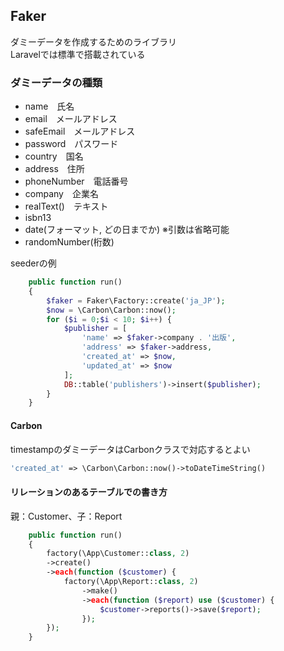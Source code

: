 ## Faker

ダミーデータを作成するためのライブラリ  
Laravelでは標準で搭載されている

### ダミーデータの種類
- name　氏名
- email　メールアドレス
- safeEmail　メールアドレス
- password　パスワード
- country　国名
- address　住所
- phoneNumber　電話番号
- company　企業名
- realText()　テキスト
- isbn13
- date(フォーマット, どの日までか) ※引数は省略可能
- randomNumber(桁数)

seederの例
```php
    public function run()
    {
        $faker = Faker\Factory::create('ja_JP');
        $now = \Carbon\Carbon::now();
        for ($i = 0;$i < 10; $i++) {
            $publisher = [
                'name' => $faker->company . '出版',
                'address' => $faker->address,
                'created_at' => $now,
                'updated_at' => $now
            ];
            DB::table('publishers')->insert($publisher);
        }
    }

```

#### Carbon
timestampのダミーデータはCarbonクラスで対応するとよい
```php
'created_at' => \Carbon\Carbon::now()->toDateTimeString()
```

#### リレーションのあるテーブルでの書き方
親：Customer、子：Report
```php
    public function run()
    {
        factory(\App\Customer::class, 2)
        ->create()
        ->each(function ($customer) {
            factory(\App\Report::class, 2)
                ->make()
                ->each(function ($report) use ($customer) {
                    $customer->reports()->save($report);
                });
        });
    }
```